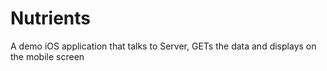 # Nutrients
A demo iOS application that talks to Server, GETs the data and displays on the mobile screen
